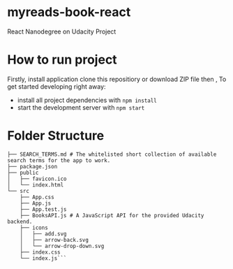 # myreads-book-react
 React Nanodegree on Udacity Project
# How to run project
 Firstly, install application clone this repositiory or download ZIP file 
 then , To get started developing right away:
   - install all project dependencies with `npm install`
   - start the development server with `npm start`

# Folder Structure
```├── README.md - This file.
├── SEARCH_TERMS.md # The whitelisted short collection of available search terms for the app to work.
├── package.json
├── public
│   ├── favicon.ico
│   └── index.html
└── src
    ├── App.css
    ├── App.js
    ├── App.test.js
    ├── BooksAPI.js # A JavaScript API for the provided Udacity backend.
    ├── icons
    │   ├── add.svg
    │   ├── arrow-back.svg
    │   └── arrow-drop-down.svg
    ├── index.css
    └── index.js```
